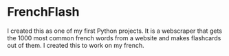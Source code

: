 # FrenchFlash
I created this as one of my first Python projects. It is a webscraper that gets the 1000 most common french words from a website and makes flashcards out of them. I created this to work on my french.
